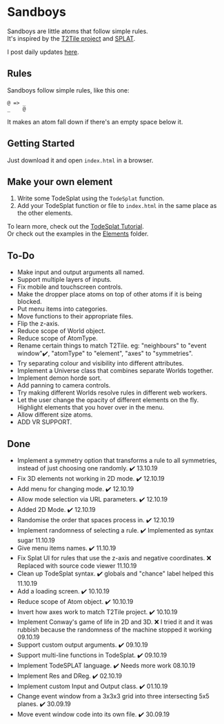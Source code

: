 # Sandboys
Sandboys are little atoms that follow simple rules.<br>
It's inspired by the [T2Tile project](https://t2tile.org/) and [SPLAT](https://github.com/DaveAckley/SPLAT).

I post daily updates [here](https://www.instagram.com/todepond/).

## Rules
Sandboys follow simple rules, like this one:
```
@ => _
_    @
```
It makes an atom fall down if there's an empty space below it.<br>

## Getting Started
Just download it and open `index.html` in a browser.

## Make your own element
1. Write some TodeSplat using the `TodeSplat` function.
2. Add your TodeSplat function or file to `index.html` in the same place as the other elements.

To learn more, check out the [TodeSplat Tutorial](https://github.com/l2wilson94/Sandboys/wiki/TodeSplat-Tutorial).<br>
Or check out the examples in the [Elements](https://github.com/l2wilson94/Sandboys/tree/master/Elements) folder.

## To-Do
* Make input and output arguments all named.
* Support multiple layers of inputs.
* Fix mobile and touchscreen controls.
* Make the dropper place atoms on top of other atoms if it is being blocked.
* Put menu items into categories.
* Move functions to their appropriate files.
* Flip the z-axis.
* Reduce scope of World object.
* Reduce scope of AtomType.
* Rename certain things to match T2Tile. eg: "neighbours" to "event window"✔️, "atomType" to "element", "axes" to "symmetries".
* Try separating colour and visibility into different attributes.
* Implement a Universe class that combines separate Worlds together.
* Implement demon horde sort.
* Add panning to camera controls.
* Try making different Worlds resolve rules in different web workers.
* Let the user change the opacity of different elements on the fly. Highlight elements that you hover over in the menu.
* Allow different size atoms.
* ADD VR SUPPORT.

## Done
* Implement a symmetry option that transforms a rule to all symmetries, instead of just choosing one randomly. ✔️ 13.10.19
* Fix 3D elements not working in 2D mode. ✔️ 12.10.19
* Add menu for changing mode. ✔️ 12.10.19
* Allow mode selection via URL parameters. ✔️ 12.10.19
* Added 2D Mode. ✔️ 12.10.19
* Randomise the order that spaces process in. ✔️ 12.10.19
* Implement randomness of selecting a rule. ✔️ Implemented as syntax sugar 11.10.19
* Give menu items names. ✔️ 11.10.19
* Fix Splat UI for rules that use the z-axis and negative coordinates. ❌ Replaced with source code viewer 11.10.19
* Clean up TodeSplat syntax. ✔️ globals and "chance" label helped this 11.10.19
* Add a loading screen. ✔️ 10.10.19
* Reduce scope of Atom object. ✔️ 10.10.19
* Invert how axes work to match T2Tile project. ✔️ 10.10.19
* Implement Conway's game of life in 2D and 3D. ❌ I tried it and it was rubbish because the randomness of the machine stopped it working 09.10.19
* Support custom output arguments. ✔️ 09.10.19
* Support multi-line functions in TodeSplat. ✔️ 09.10.19
* Implement TodeSPLAT language. ✔️ Needs more work 08.10.19
* Implement Res and DReg. ✔️ 02.10.19
* Implement custom Input and Output class. ✔️ 01.10.19
* Change event window from a 3x3x3 grid into three intersecting 5x5 planes. ✔️ 30.09.19
* Move event window code into its own file. ✔️ 30.09.19
